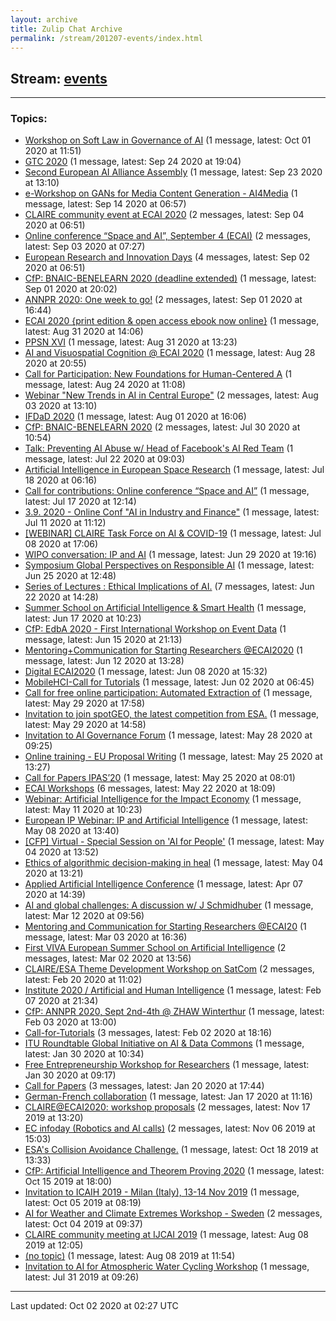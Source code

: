 ```yaml
---
layout: archive
title: Zulip Chat Archive
permalink: /stream/201207-events/index.html
---
```


## Stream: [events](https://claire4ai.github.io/archive/stream/201207-events/index.html)
---

### Topics:

* [Workshop on Soft Law in Governance of AI](topic/Workshop.20on.20Soft.20Law.20in.20Governance.20of.20AI.html) (1 message, latest: Oct 01 2020 at 11:51)
* [GTC 2020](topic/GTC.202020.html) (1 message, latest: Sep 24 2020 at 19:04)
* [Second European AI Alliance Assembly](topic/Second.20European.20AI.20Alliance.20Assembly.html) (1 message, latest: Sep 23 2020 at 13:10)
* [e-Workshop on GANs for Media Content Generation - AI4Media](topic/e-Workshop.20on.20GANs.20for.20Media.20Content.20Generation.20-.20AI4Media.html) (1 message, latest: Sep 14 2020 at 06:57)
* [CLAIRE community event at ECAI 2020](topic/CLAIRE.20community.20event.20at.20ECAI.202020.html) (2 messages, latest: Sep 04 2020 at 06:51)
* [Online conference “Space and AI”, September 4 (ECAI)](topic/Online.20conference.20.E2.80.9CSpace.20and.20AI.E2.80.9D.2C.20September.204.20(ECAI).html) (2 messages, latest: Sep 03 2020 at 07:27)
* [European Research and Innovation Days](topic/European.20Research.20and.20Innovation.20Days.html) (4 messages, latest: Sep 02 2020 at 06:51)
* [CfP: BNAIC-BENELEARN 2020 (deadline extended)](topic/CfP.3A.20BNAIC-BENELEARN.202020.20(deadline.20extended).html) (1 message, latest: Sep 01 2020 at 20:02)
* [ANNPR 2020: One week to go!](topic/ANNPR.202020.3A.20One.20week.20to.20go!.html) (2 messages, latest: Sep 01 2020 at 16:44)
* [ECAI 2020 {print edition & open access ebook now online}](topic/ECAI.202020.20.7Bprint.20edition.20.26.20open.20access.20ebook.20now.20online.7D.html) (1 message, latest: Aug 31 2020 at 14:06)
* [PPSN XVI](topic/PPSN.20XVI.html) (1 message, latest: Aug 31 2020 at 13:23)
* [AI and Visuospatial Cognition @ ECAI 2020](topic/AI.20and.20Visuospatial.20Cognition.20.40.20ECAI.202020.html) (1 message, latest: Aug 28 2020 at 20:55)
* [Call for Participation: New Foundations for Human-Centered A](topic/Call.20for.20Participation.3A.20New.20Foundations.20for.20Human-Centered.20A.html) (1 message, latest: Aug 24 2020 at 11:08)
* [Webinar "New Trends in AI in Central Europe"](topic/Webinar.20.22New.20Trends.20in.20AI.20in.20Central.20Europe.22.html) (2 messages, latest: Aug 03 2020 at 13:10)
* [IFDaD 2020](topic/IFDaD.202020.html) (1 message, latest: Aug 01 2020 at 16:06)
* [CfP: BNAIC-BENELEARN 2020](topic/CfP.3A.20BNAIC-BENELEARN.202020.html) (2 messages, latest: Jul 30 2020 at 10:54)
* [Talk: Preventing AI Abuse w/ Head of Facebook's AI Red Team](topic/Talk.3A.20Preventing.20AI.20Abuse.20w.2F.20Head.20of.20Facebook's.20AI.20Red.20Team.html) (1 message, latest: Jul 22 2020 at 09:03)
* [Artificial Intelligence in European Space Research](topic/Artificial.20Intelligence.20in.20European.20Space.20Research.html) (1 message, latest: Jul 18 2020 at 06:16)
* [Call for contributions: Online conference “Space and AI”](topic/Call.20for.20contributions.3A.20Online.20conference.20.E2.80.9CSpace.20and.20AI.E2.80.9D.html) (1 message, latest: Jul 17 2020 at 12:14)
* [3.9. 2020  - Online Conf "AI in Industry and Finance"](topic/3.2E9.2E.202020.20.20-.20Online.20Conf.20.22AI.20in.20Industry.20and.20Finance.22.html) (1 message, latest: Jul 11 2020 at 11:12)
* [\[WEBINAR\] CLAIRE Task Force on AI & COVID-19](topic/.5BWEBINAR.5D.20CLAIRE.20Task.20Force.20on.20AI.20.26.20COVID-19.html) (1 message, latest: Jul 08 2020 at 17:06)
* [WIPO conversation: IP and AI](topic/WIPO.20conversation.3A.20IP.20and.20AI.html) (1 message, latest: Jun 29 2020 at 19:16)
* [Symposium Global Perspectives on Responsible AI](topic/Symposium.20Global.20Perspectives.20on.20Responsible.20AI.html) (1 message, latest: Jun 25 2020 at 12:48)
* [Series of Lectures : Ethical Implications of AI.](topic/Series.20of.20Lectures.20.3A.20Ethical.20Implications.20of.20AI.2E.html) (7 messages, latest: Jun 22 2020 at 14:28)
* [Summer School on Artificial Intelligence & Smart Health](topic/Summer.20School.20on.20Artificial.20Intelligence.20.26.20Smart.20Health.html) (1 message, latest: Jun 17 2020 at 10:23)
* [CfP: EdbA 2020 - First International Workshop on Event Data](topic/CfP.3A.20EdbA.202020.20-.20First.20International.20Workshop.20on.20Event.20Data.html) (1 message, latest: Jun 15 2020 at 21:13)
* [Mentoring+Communication for Starting Researchers @ECAI2020](topic/Mentoring.2BCommunication.20for.20Starting.20Researchers.20.40ECAI2020.html) (1 message, latest: Jun 12 2020 at 13:28)
* [Digital ECAI2020](topic/Digital.20ECAI2020.html) (1 message, latest: Jun 08 2020 at 15:32)
* [MobileHCI-Call for Tutorials](topic/MobileHCI-Call.20for.20Tutorials.html) (1 message, latest: Jun 02 2020 at 06:45)
* [Call for free online participation: Automated Extraction of](topic/Call.20for.20free.20online.20participation.3A.20Automated.20Extraction.20of.html) (1 message, latest: May 29 2020 at 17:58)
* [Invitation to join spotGEO, the latest competition from ESA.](topic/Invitation.20to.20join.20spotGEO.2C.20the.20latest.20competition.20from.20ESA.2E.html) (1 message, latest: May 29 2020 at 14:58)
* [Invitation to AI Governance Forum](topic/Invitation.20to.20AI.20Governance.20Forum.html) (1 message, latest: May 28 2020 at 09:25)
* [Online training - EU Proposal Writing](topic/Online.20training.20-.20EU.20Proposal.20Writing.html) (1 message, latest: May 25 2020 at 13:27)
* [Call for Papers IPAS’20](topic/Call.20for.20Papers.20IPAS.E2.80.9920.html) (1 message, latest: May 25 2020 at 08:01)
* [ECAI  Workshops](topic/ECAI.20.20Workshops.html) (6 messages, latest: May 22 2020 at 18:09)
* [Webinar: Artificial Intelligence for the Impact Economy](topic/Webinar.3A.20Artificial.20Intelligence.20for.20the.20Impact.20Economy.html) (1 message, latest: May 11 2020 at 10:23)
* [European IP  Webinar: IP and Artificial Intelligence](topic/European.20IP.20.20Webinar.3A.20IP.20and.20Artificial.20Intelligence.html) (1 message, latest: May 08 2020 at 13:40)
* [\[CFP\] Virtual - Special Session on  'AI for People'](topic/.5BCFP.5D.20Virtual.20-.20Special.20Session.20on.20.20'AI.20for.20People'.html) (1 message, latest: May 04 2020 at 13:52)
* [Ethics of algorithmic decision-making in heal](topic/Ethics.20of.20algorithmic.20decision-making.20in.20heal.html) (1 message, latest: May 04 2020 at 13:21)
* [Applied Artificial Intelligence Conference](topic/Applied.20Artificial.20Intelligence.20Conference.html) (1 message, latest: Apr 07 2020 at 14:39)
* [AI and global challenges: A discussion w/ J Schmidhuber](topic/AI.20and.20global.20challenges.3A.20A.20discussion.20w.2F.20J.20Schmidhuber.html) (1 message, latest: Mar 12 2020 at 09:56)
* [Mentoring and Communication for Starting Researchers @ECAI20](topic/Mentoring.20and.20Communication.20for.20Starting.20Researchers.20.40ECAI20.html) (1 message, latest: Mar 03 2020 at 16:36)
* [First VIVA European Summer School on Artificial Intelligence](topic/First.20VIVA.20European.20Summer.20School.20on.20Artificial.20Intelligence.html) (2 messages, latest: Mar 02 2020 at 13:56)
* [CLAIRE/ESA Theme Development Workshop on SatCom](topic/CLAIRE.2FESA.20Theme.20Development.20Workshop.20on.20SatCom.html) (2 messages, latest: Feb 20 2020 at 11:02)
* [Institute 2020 / Artificial and Human Intelligence](topic/Institute.202020.20.2F.20Artificial.20and.20Human.20Intelligence.html) (1 message, latest: Feb 07 2020 at 21:34)
* [CfP: ANNPR 2020, Sept 2nd-4th @ ZHAW Winterthur](topic/CfP.3A.20ANNPR.202020.2C.20Sept.202nd-4th.20.40.20ZHAW.20Winterthur.html) (1 message, latest: Feb 03 2020 at 13:00)
* [Call-for-Tutorials](topic/Call-for-Tutorials.html) (3 messages, latest: Feb 02 2020 at 18:16)
* [ITU Roundtable Global Initiative on AI & Data Commons](topic/ITU.20Roundtable.20Global.20Initiative.20on.20AI.20.26.20Data.20Commons.html) (1 message, latest: Jan 30 2020 at 10:34)
* [Free Entrepreneurship Workshop for Researchers](topic/Free.20Entrepreneurship.20Workshop.20for.20Researchers.html) (1 message, latest: Jan 30 2020 at 09:17)
* [Call for Papers](topic/Call.20for.20Papers.html) (3 messages, latest: Jan 20 2020 at 17:44)
* [German-French collaboration](topic/German-French.20collaboration.html) (1 message, latest: Jan 17 2020 at 11:16)
* [CLAIRE@ECAI2020: workshop proposals](topic/CLAIRE.40ECAI2020.3A.20workshop.20proposals.html) (2 messages, latest: Nov 17 2019 at 13:20)
* [EC infoday (Robotics and AI calls)](topic/EC.20infoday.20(Robotics.20and.20AI.20calls).html) (2 messages, latest: Nov 06 2019 at 15:03)
* [ESA's Collision Avoidance Challenge.](topic/ESA's.20Collision.20Avoidance.20Challenge.2E.html) (1 message, latest: Oct 18 2019 at 13:33)
* [CfP: Artificial Intelligence and Theorem Proving 2020](topic/CfP.3A.20Artificial.20Intelligence.20and.20Theorem.20Proving.202020.html) (1 message, latest: Oct 15 2019 at 18:00)
* [Invitation to ICAIH 2019 - Milan (Italy), 13-14 Nov 2019](topic/Invitation.20to.20ICAIH.202019.20-.20Milan.20(Italy).2C.2013-14.20Nov.202019.html) (1 message, latest: Oct 05 2019 at 08:19)
* [AI for Weather and Climate Extremes Workshop - Sweden](topic/AI.20for.20Weather.20and.20Climate.20Extremes.20Workshop.20-.20Sweden.html) (2 messages, latest: Oct 04 2019 at 09:37)
* [CLAIRE community meeting at IJCAI 2019](topic/CLAIRE.20community.20meeting.20at.20IJCAI.202019.html) (1 message, latest: Aug 08 2019 at 12:05)
* [(no topic)](topic/(no.20topic).html) (1 message, latest: Aug 08 2019 at 11:54)
* [Invitation to AI for Atmospheric Water Cycling Workshop](topic/Invitation.20to.20AI.20for.20Atmospheric.20Water.20Cycling.20Workshop.html) (1 message, latest: Jul 31 2019 at 09:26)

<hr><p>Last updated: Oct 02 2020 at 02:27 UTC</p>